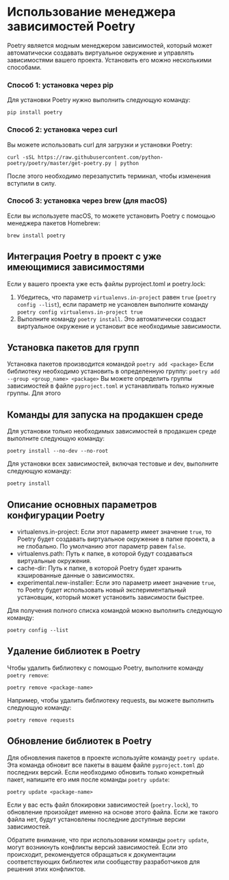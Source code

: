 # Использование менеджера зависимостей Poetry

Poetry является модным менеджером зависимостей, который может автоматически создавать виртуальное окружение и управлять зависимостями вашего проекта. Установить его можно несколькими способами.

### Способ 1: установка через pip

Для установки Poetry нужно выполнить следующую команду:
```
pip install poetry
```

### Способ 2: установка через curl

Вы можете использовать curl для загрузки и установки Poetry:
```
curl -sSL https://raw.githubusercontent.com/python-poetry/poetry/master/get-poetry.py | python
```

После этого необходимо перезапустить терминал, чтобы изменения вступили в силу.

### Способ 3: установка через brew (для macOS)

Если вы используете macOS, то можете установить Poetry с помощью менеджера пакетов Homebrew:
```
brew install poetry
```

## Интеграция Poetry в проект с уже имеющимися зависимостями

Если у вашего проекта уже есть файлы pyproject.toml и poetry.lock:

1. Убедитесь, что параметр `virtualenvs.in-project` равен `true` (`poetry config --list`), если параметр не усановлен выполните команду `poetry config virtualenvs.in-project true`
2. Выполните команду `poetry install`. Это автоматически создаст виртуальное окружение и установит все необходимые зависимости.

## Установка пакетов для групп

Установка пакетов производится командой `poetry add <package>`
Если библиотеку необходимо установить в определенную группу:
`poetry add --group <group_name> <package>`
Вы можете определить группы зависимостей в файле `pyproject.toml` и устанавливать только нужные группы. Для этого 

## Команды для запуска на продакшен среде

Для установки только необходимых зависимостей в продакшен среде выполните следующую команду:
```
poetry install --no-dev --no-root
```

Для установки всех зависимостей, включая тестовые и dev, выполните следующую команду:
```
poetry install
```

## Описание основных параметров конфигурации Poetry

- virtualenvs.in-project: Если этот параметр имеет значение `true`, то Poetry будет создавать виртуальное окружение в папке проекта, а не глобально. По умолчанию этот параметр равен `false`.
- virtualenvs.path: Путь к папке, в которой будут создаваться виртуальные окружения.
- cache-dir: Путь к папке, в которой Poetry будет хранить кэшированные данные о зависимостях.
- experimental.new-installer: Если это параметр имеет значение `true`, то Poetry будет использовать новый экспериментальный установщик, который может установить зависимости быстрее.

Для получения полного списка командой можно выполнить следующую команду:
```
poetry config --list
```

## Удаление библиотек в Poetry

Чтобы удалить библиотеку с помощью Poetry, выполните команду `poetry remove`:

```
poetry remove <package-name>
```

Например, чтобы удалить библиотеку requests, вы можете выполнить следующую команду:

```
poetry remove requests
```

## Обновление библиотек в Poetry

Для обновления пакетов в проекте используйте команду `poetry update`. Эта команда обновит все пакеты в вашем файле `pyproject.toml` до последних версий. Если необходимо обновить только конкретный пакет, напишите его имя после команды `poetry update`:

```
poetry update <package-name>
```

Если у вас есть файл блокировки зависимостей (`poetry.lock`), то обновление произойдет именно на основе этого файла. Если же такого файла нет, будут установлены последние доступные версии зависимостей.

Обратите внимание, что при использовании команды `poetry update`, могут возникнуть конфликты версий зависимостей. Если это происходит, рекомендуется обращаться к документации соответствующих библиотек или сообществу разработчиков для решения этих конфликтов.